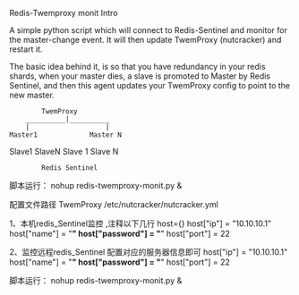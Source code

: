 Redis-Twemproxy monit
Intro

A simple python script which will connect to Redis-Sentinel and monitor for the master-change event. It will then update TwemProxy (nutcracker) and restart it.

The basic idea behind it, is so that you have redundancy in your redis shards, when your master dies, a slave is promoted to Master by Redis Sentinel, and then this agent updates your TwemProxy config to point to the new master.

            TwemProxy
        __________|__________
        |                   |
    Master1             Master N
Slave1  SlaveN      Slave 1 Slave N

            Redis Sentinel

脚本运行：
nohup redis-twemproxy-monit.py &


配置文件路径
TwemProxy  /etc/nutcracker/nutcracker.yml

1、本机redis_Sentinel监控 ,注释以下几行
host={}
host["ip"] = "10.10.10.1"
host["name"] = "******"
host["password"] = "******"
host["port"] = 22

2、监控远程redis_Sentinel
配置对应的服务器信息即可
host["ip"] = "10.10.10.1"
host["name"] = "******"
host["password"] = "******"
host["port"] = 22

脚本运行：
nohup redis-twemproxy-monit.py &